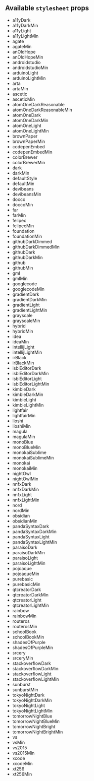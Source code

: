 ## Available `stylesheet` props 
* a11yDark
* a11yDarkMin
* a11yLight
* a11yLightMin
* agate
* agateMin
* anOldHope
* anOldHopeMin
* androidstudio
* androidstudioMin
* arduinoLight
* arduinoLightMin
* arta
* artaMin
* ascetic
* asceticMin
* atomOneDarkReasonable
* atomOneDarkReasonableMin
* atomOneDark
* atomOneDarkMin
* atomOneLight
* atomOneLightMin
* brownPaper
* brownPaperMin
* codepenEmbed
* codepenEmbedMin
* colorBrewer
* colorBrewerMin
* dark
* darkMin
* defaultStyle
* defaultMin
* devibeans
* devibeansMin
* docco
* doccoMin
* far
* farMin
* felipec
* felipecMin
* foundation
* foundationMin
* githubDarkDimmed
* githubDarkDimmedMin
* githubDark
* githubDarkMin
* github
* githubMin
* gml
* gmlMin
* googlecode
* googlecodeMin
* gradientDark
* gradientDarkMin
* gradientLight
* gradientLightMin
* grayscale
* grayscaleMin
* hybrid
* hybridMin
* idea
* ideaMin
* intellijLight
* intellijLightMin
* irBlack
* irBlackMin
* isblEditorDark
* isblEditorDarkMin
* isblEditorLight
* isblEditorLightMin
* kimbieDark
* kimbieDarkMin
* kimbieLight
* kimbieLightMin
* lightfair
* lightfairMin
* lioshi
* lioshiMin
* magula
* magulaMin
* monoBlue
* monoBlueMin
* monokaiSublime
* monokaiSublimeMin
* monokai
* monokaiMin
* nightOwl
* nightOwlMin
* nnfxDark
* nnfxDarkMin
* nnfxLight
* nnfxLightMin
* nord
* nordMin
* obsidian
* obsidianMin
* pandaSyntaxDark
* pandaSyntaxDarkMin
* pandaSyntaxLight
* pandaSyntaxLightMin
* paraisoDark
* paraisoDarkMin
* paraisoLight
* paraisoLightMin
* pojoaque
* pojoaqueMin
* purebasic
* purebasicMin
* qtcreatorDark
* qtcreatorDarkMin
* qtcreatorLight
* qtcreatorLightMin
* rainbow
* rainbowMin
* routeros
* routerosMin
* schoolBook
* schoolBookMin
* shadesOfPurple
* shadesOfPurpleMin
* srcery
* srceryMin
* stackoverflowDark
* stackoverflowDarkMin
* stackoverflowLight
* stackoverflowLightMin
* sunburst
* sunburstMin
* tokyoNightDark
* tokyoNightDarkMin
* tokyoNightLight
* tokyoNightLightMin
* tomorrowNightBlue
* tomorrowNightBlueMin
* tomorrowNightBright
* tomorrowNightBrightMin
* vs
* vsMin
* vs2015
* vs2015Min
* xcode
* xcodeMin
* xt256
* xt256Min